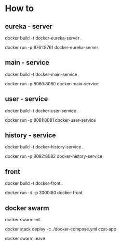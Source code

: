# How to
## eureka - server

docker build -t docker-eureka-server .

docker run -p 8761:8761 docker-eureka-server


## main - service

docker build -t docker-main-service .

docker run -p 8080:8080 docker-main-service

## user - service

docker build -t docker-user-service .

docker run -p 8081:8081 docker-user-service

## history - service

docker build -t docker-history-service .

docker run -p 8082:8082 docker-history-service

## front

docker build -t docker-front .

docker run -it -p 3000:80 docker-front

## docker swarm

docker swarm init

docker stack deploy -c ./docker-compose.yml czat-app

docker swarm leave
